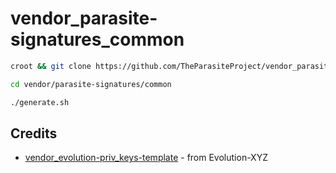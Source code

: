 # vendor_parasite-signatures_common

```bash
croot && git clone https://github.com/TheParasiteProject/vendor_parasite-signatures_common vendor/parasite-signatures/common
```

```bash
cd vendor/parasite-signatures/common
```

```bash
./generate.sh
```

## Credits

* [vendor_evolution-priv_keys-template](https://github.com/Evolution-XYZ/vendor_evolution-priv_keys-template) - from Evolution-XYZ
